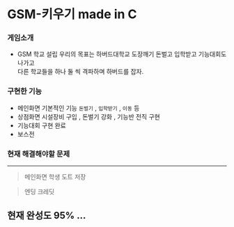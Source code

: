 # GSM-키우기 made in C

### 게임소개
* GSM 학교 설립 우리의 목표는 하버드대학교 도장깨기 돈벌고 입학받고 기능대회도 나가고  
다른 학교들을 하나 둘 씩 격파하며 하버드를 잡자.  

### 구현한 기능
* 메인화면 기본적인 기능 `돈벌기` , `입학받기` , `이동` 등
* 상점화면 시설장비 구입 , 돈벌기 강화 , 기능반 전직 구현
* 기능대회 구현 완료
* 보스전 

### 현재 해결해야할 문제
-----  

  > 메인화면 학생 도트 저장  
  
  > 엔딩 크레딧

  ## 현재 완성도 95% ...

